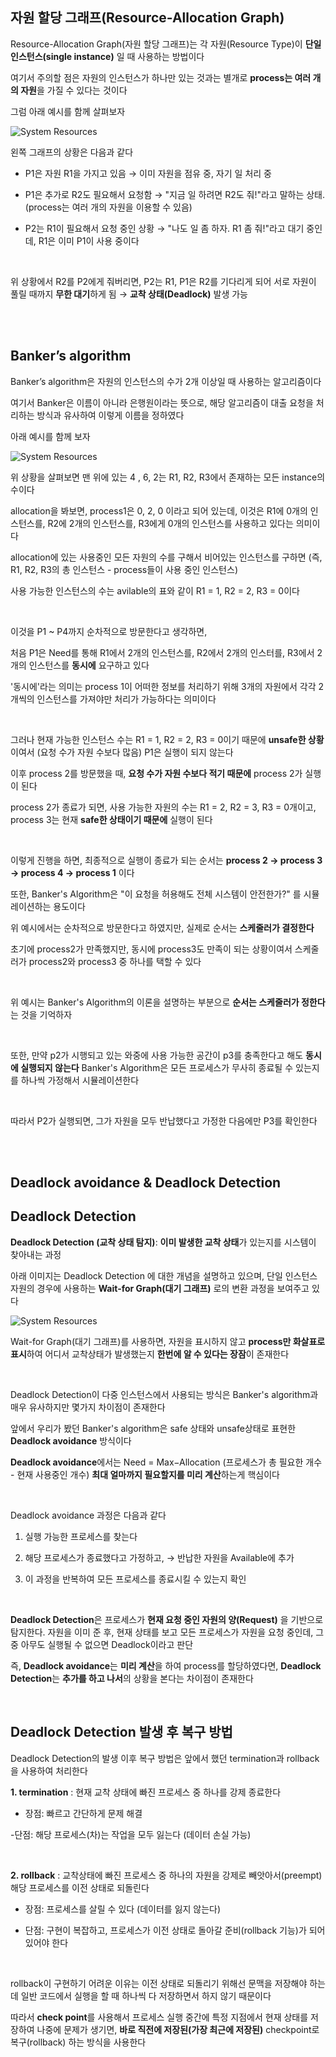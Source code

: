 ## 자원 할당 그래프(Resource-Allocation Graph)

Resource-Allocation Graph(자원 할당 그래프)는 각 자원(Resource Type)이 **단일 인스턴스(single instance)** 일 때 사용하는 방법이다 

여기서 주의할 점은 자원의 인스턴스가 하나만 있는 것과는 별개로 **process는 여러 개의 자원**을 가질 수 있다는 것이다

그럼 아래 예시를 함께 살펴보자 

![System Resources](../../images/operating%20system%20images/자원할당그래프.png)

왼쪽 그래프의 상황은 다음과 같다 

- P1은 자원 R1을 가지고 있음 → 이미 자원을 점유 중, 자기 일 처리 중

- P1은 추가로 R2도 필요해서 요청함 → "지금 일 하려면 R2도 줘!"라고 말하는 상태. (process는 여러 개의 자원을 이용할 수 있음)

- P2는 R1이 필요해서 요청 중인 상황 → "나도 일 좀 하자. R1 좀 줘!"라고 대기 중인데, R1은 이미 P1이 사용 중이다

<br/>

위 상황에서 R2를 P2에게 줘버리면, P2는 R1, P1은 R2를 기다리게 되어 서로 자원이 풀릴 때까지 **무한 대기**하게 됨 → **교착 상태(Deadlock)** 발생 가능

<br/>

<br/>

## Banker’s algorithm

Banker’s algorithm은 자원의 인스턴스의 수가 2개 이상일 때 사용하는 알고리즘이다 

여기서 Banker은 이름이 아니라 은행원이라는 뜻으로, 해당 알고리즘이 대출 요청을 처리하는 방식과 유사하여 이렇게 이름을 정하였다

아래 예시를 함께 보자 

![System Resources](../../images/operating%20system%20images/banker알고리즘.png)

위 상황을 살펴보면 맨 위에 있는 4 , 6, 2는 R1, R2, R3에서 존재하는 모든 instance의 수이다 

allocation을 봐보면, process1은 0, 2, 0 이라고 되어 있는데, 이것은 R1에 0개의 인스턴스를, R2에 2개의 인스턴스를, R3에게 0개의 인스턴스를 사용하고 있다는 의미이다 

allocation에 있는 사용중인 모든 자원의 수를 구해서 비어있는 인스턴스를 구하면 (즉, R1, R2, R3의 총 인스턴스 - process들이 사용 중인 인스턴스)

사용 가능한 인스턴스의 수는 avilable의 표와 같이 R1 = 1, R2 = 2, R3 = 0이다

<br/>

이것을 P1 ~ P4까지 순차적으로 방문한다고 생각하면,

처음 P1은 Need를 통해 R1에서 2개의 인스턴스를, R2에서 2개의 인스터를, R3에서 2개의 인스턴스를 **동시에** 요구하고 있다 

'동시에'라는 의미는 process 1이 어떠한 정보를 처리하기 위해 3개의 자원에서 각각 2개씩의 인스턴스를 가져야만 처리가 가능하다는 의미이다 

<br/>

그러나 현재 가능한 인스턴스 수는 R1 = 1, R2 = 2, R3 = 0이기 때문에 **unsafe한 상황**이여서 (요청 수가 자원 수보다 많음) P1은 실행이 되지 않는다

이후 process 2를 방문했을 때, **요청 수가 자원 수보다 적기 때문에** process 2가 실행이 된다 

process 2가 종료가 되면, 사용 가능한 자원의 수는 R1 = 2, R2 = 3, R3 = 0개이고, process 3는 현재 **safe한 상태이기 때문에** 실행이 된다

<br/>

이렇게 진행을 하면, 최종적으로 실행이 종료가 되는 순서는 **process 2 -> process 3 -> process 4 -> process 1** 이다 

또한, Banker's Algorithm은 "이 요청을 허용해도 전체 시스템이 안전한가?" 를 시뮬레이션하는 용도이다 

위 예시에서는 순차적으로 방문한다고 하였지만, 실제로 순서는 **스케줄러가 결정한다**

초기에 process2가 만족했지만, 동시에 process3도 만족이 되는 상황이여서 스케줄러가 process2와 process3 중 하나를 택할 수 있다

<br/>

위 예시는 Banker's Algorithm의 이론을 설명하는 부분으로 **순서는 스케줄러가 정한다**는 것을 기억하자

<br/>

또한, 만약 p2가 시행되고 있는 와중에 사용 가능한 공간이 p3를 충족한다고 해도 **동시에 실행되지 않는다** Banker's Algorithm은 모든 프로세스가 무사히 종료될 수 있는지를 하나씩 가정해서 시뮬레이션한다

<br/>

따라서 P2가 실행되면, 그가 자원을 모두 반납했다고 가정한 다음에만 P3를 확인한다

<br/>

<br/>

## Deadlock avoidance & Deadlock Detection


## Deadlock Detection

**Deadlock Detection (교착 상태 탐지)**: **이미 발생한 교착 상태**가 있는지를 시스템이 찾아내는 과정

아래 이미지는 Deadlock Detection 에 대한 개념을 설명하고 있으며, 단일 인스턴스 자원의 경우에 사용하는 **Wait-for Graph(대기 그래프)** 로의 변환 과정을 보여주고 있다 

![System Resources](../../images/operating%20system%20images/deadlock_detection.png)

Wait-for Graph(대기 그래프)를 사용하면, 자원을 표시하지 않고 **process만 화살표로 표시**하여 어디서 교착상태가 발생했는지 **한번에 알 수 있다는 장잠**이 존재한다

<br/>

Deadlock Detection이 다중 인스턴스에서 사용되는 방식은 Banker's algorithm과 매우 유사하지만 몇가지 차이점이 존재한다 

앞에서 우리가 봤던 Banker's algorithm은 safe 상태와 unsafe상태로 표현한 **Deadlock avoidance** 방식이다

**Deadlock avoidance**에서는 Need = Max−Allocation (프로세스가 총 필요한 개수 - 현재 사용중인 개수) **최대 얼마까지 필요할지를 미리 계산**하는게 핵심이다 

<br/>

Deadlock avoidance 과정은 다음과 같다 

1. 실행 가능한 프로세스를 찾는다

2. 해당 프로세스가 종료했다고 가정하고, → 반납한 자원을 Available에 추가

3. 이 과정을 반복하여 모든 프로세스를 종료시킬 수 있는지 확인

<br/>

**Deadlock Detection**은 프로세스가 **현재 요청 중인 자원의 양(Request)** 을 기반으로 탐지한다. 자원을 이미 준 후, 현재 상태를 보고 모든 프로세스가 자원을 요청 중인데, 그 중 아무도 실행될 수 없으면 Deadlock이라고 판단 

즉, **Deadlock avoidance**는 **미리 계산**을 하여 process를 할당하였다면, **Deadlock Detection**는 **추가를 하고 나서**의 상황을 본다는 차이점이 존재한다

<br/>

## Deadlock Detection 발생 후 복구 방법

Deadlock Detection의 발생 이후 복구 방법은 앞에서 했던 termination과 rollback을 사용하여 처리한다 
 
**1. termination** : 현재 교착 상태에 빠진 프로세스 중 하나를 강제 종료한다

- 장점: 빠르고 간단하게 문제 해결

 -단점: 해당 프로세스(차)는 작업을 모두 잃는다 (데이터 손실 가능)

<br/>

**2. rollback** : 교착상태에 빠진 프로세스 중 하나의 자원을 강제로 빼앗아서(preempt) 해당 프로세스를 이전 상태로 되돌린다

- 장점: 프로세스를 살릴 수 있다 (데이터를 잃지 않는다)

- 단점: 구현이 복잡하고, 프로세스가 이전 상태로 돌아갈 준비(rollback 기능)가 되어 있어야 한다

<br/>

rollback이 구현하기 어려운 이유는 이전 상태로 되돌리기 위해선 문맥을 저장해야 하는데 일반 코드에서 실행을 할 때 하나씩 다 저장하면서 하지 않기 때문이다

따라서 **check point**를 사용해서 프로세스 실행 중간에 특정 지점에서 현재 상태를 저장하여 나중에 문제가 생기면, **바로 직전에 저장된(가장 최근에 저장된)** checkpoint로 복구(rollback) 하는 방식을 사용한다





